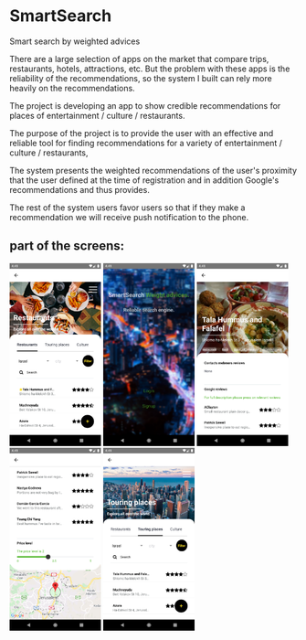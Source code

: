 # SmartSearch
Smart search by weighted advices

There are a large selection of apps on the market that compare trips, restaurants, hotels, attractions, etc. But the problem with these apps is the reliability of the recommendations, so the system I built can rely more heavily on the recommendations.

The project is developing an app to show credible recommendations for places of entertainment / culture / restaurants.

The purpose of the project is to provide the user with an effective and reliable tool for finding recommendations for a variety of entertainment / culture / restaurants,

The system presents the weighted recommendations of the user's proximity that the user defined at the time of registration and in addition Google's recommendations and thus provides.

The rest of the system users favor users so that if they make a recommendation we will receive push notification to the phone.

<h2>part of the screens:</h2>
<div><img src="assets/images/p1.png" width=160 />
<img src="assets/images/p2.png" width=160 />
<img src="assets/images/p3.png" width=160 />
<img src="assets/images/p4.png" width=160 />
<img src="assets/images/p5.png" width=160 />
</div>


